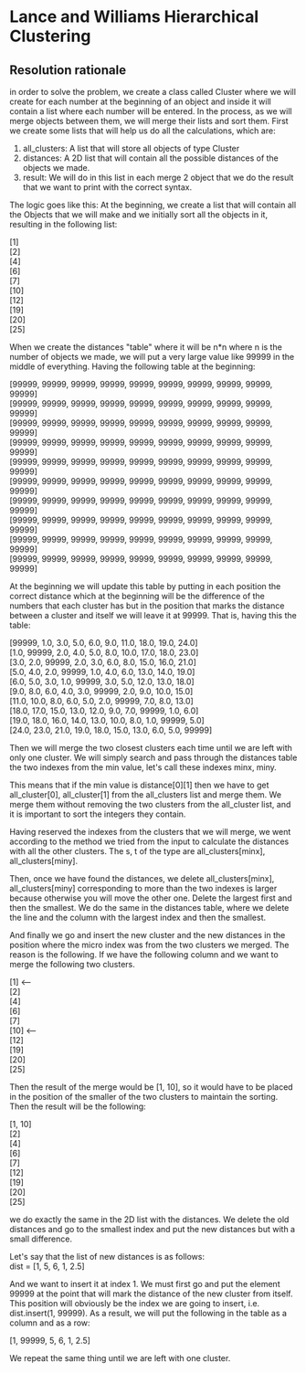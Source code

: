 # Lance and Williams Hierarchical Clustering

## Resolution rationale
in order to solve the problem, we create a class called Cluster where we will create for each number at the beginning of an object and inside it will contain a list where each number will be entered. In the process, as we will merge objects between them, we will merge their lists and sort them. First we create some lists that will help us do all the calculations, which are: <br>
1. all_clusters: A list that will store all objects of type Cluster
2. distances: A 2D list that will contain all the possible distances of the objects we made.
3. result: We will do in this list in each merge 2 object that we do the result that we want to print with the correct syntax.<br>

The logic goes like this:
At the beginning, we create a list that will contain all the Objects that we will make and we initially sort all the objects in it, resulting in the following list:

[1]<br>
[2]<br>
[4]<br>
[6]<br>
[7]<br>
[10]<br>
[12]<br>
[19]<br>
[20]<br>
[25]<br>

When we create the distances "table" where it will be n*n where n is the number of objects we made, we will put a very large value like 99999 in the middle of everything. Having the following table at the beginning:

[99999, 99999, 99999, 99999, 99999, 99999, 99999, 99999, 99999, 99999]<br>
[99999, 99999, 99999, 99999, 99999, 99999, 99999, 99999, 99999, 99999]<br>
[99999, 99999, 99999, 99999, 99999, 99999, 99999, 99999, 99999, 99999]<br>
[99999, 99999, 99999, 99999, 99999, 99999, 99999, 99999, 99999, 99999]<br>
[99999, 99999, 99999, 99999, 99999, 99999, 99999, 99999, 99999, 99999]<br>
[99999, 99999, 99999, 99999, 99999, 99999, 99999, 99999, 99999, 99999]<br>
[99999, 99999, 99999, 99999, 99999, 99999, 99999, 99999, 99999, 99999]<br>
[99999, 99999, 99999, 99999, 99999, 99999, 99999, 99999, 99999, 99999]<br>
[99999, 99999, 99999, 99999, 99999, 99999, 99999, 99999, 99999, 99999]<br>
[99999, 99999, 99999, 99999, 99999, 99999, 99999, 99999, 99999, 99999]<br>


At the beginning we will update this table by putting in each position the correct distance which at the beginning will be the difference of the numbers that each cluster has but in the position that marks the distance between a cluster and itself we will leave it at 99999. That is, having this the table:<br>

[99999, 1.0, 3.0, 5.0, 6.0, 9.0, 11.0, 18.0, 19.0, 24.0]<br>
[1.0, 99999, 2.0, 4.0, 5.0, 8.0, 10.0, 17.0, 18.0, 23.0]<br>
[3.0, 2.0, 99999, 2.0, 3.0, 6.0, 8.0, 15.0, 16.0, 21.0]<br>
[5.0, 4.0, 2.0, 99999, 1.0, 4.0, 6.0, 13.0, 14.0, 19.0]<br>
[6.0, 5.0, 3.0, 1.0, 99999, 3.0, 5.0, 12.0, 13.0, 18.0]<br>
[9.0, 8.0, 6.0, 4.0, 3.0, 99999, 2.0, 9.0, 10.0, 15.0]<br>
[11.0, 10.0, 8.0, 6.0, 5.0, 2.0, 99999, 7.0, 8.0, 13.0]<br>
[18.0, 17.0, 15.0, 13.0, 12.0, 9.0, 7.0, 99999, 1.0, 6.0]<br>
[19.0, 18.0, 16.0, 14.0, 13.0, 10.0, 8.0, 1.0, 99999, 5.0]<br>
[24.0, 23.0, 21.0, 19.0, 18.0, 15.0, 13.0, 6.0, 5.0, 99999]<br>

Then we will merge the two closest clusters each time until we are left with only one cluster. We will simply search and pass through the distances table the two indexes from the min value, let's call these indexes minx, miny.

This means that if the min value is distance[0][1] then we have to get all_cluster[0], all_cluster[1] from the all_clusters list and merge them. We merge them without removing the two clusters from the all_cluster list, and it is important to sort the integers they contain.

Having reserved the indexes from the clusters that we will merge, we went according to the method we tried from the input to calculate the distances with all the other clusters. The s, t of the type are all_clusters[minx], all_clusters[miny].

Then, once we have found the distances, we delete all_clusters[minx], all_clusters[miny] corresponding to more than the two indexes is larger because otherwise you will move the other one. Delete the largest first and then the smallest. We do the same in the distances table, where we delete the line and the column with the largest index and then the smallest.

And finally we go and insert the new cluster and the new distances in the position where the micro index was from the two clusters we merged. The reason is the following. If we have the following column and we want to merge the following two clusters.

[1] <--<br>
[2]<br>
[4]<br>
[6]<br>
[7]<br>
[10] <--<br>
[12]<br>
[19]<br>
[20]<br>
[25]<br>

Then the result of the merge would be [1, 10], so it would have to be placed in the position of the smaller of the two clusters to maintain the sorting. Then the result will be the following:

[1, 10]<br>
[2]<br>
[4]<br>
[6]<br>
[7]<br>
[12]<br>
[19]<br>
[20]<br>
[25]<br>

we do exactly the same in the 2D list with the distances. We delete the old distances and go to the smallest index and put the new distances but with a small difference.

Let's say that the list of new distances is as follows:<br>
dist = [1, 5, 6, 1, 2.5]

And we want to insert it at index 1. We must first go and put the element 99999 at the point that will mark the distance of the new cluster from itself. This position will obviously be the index we are going to insert, i.e. dist.insert(1, 99999). As a result, we will put the following in the table as a column and as a row:

[1, 99999, 5, 6, 1, 2.5]

We repeat the same thing until we are left with one cluster.
